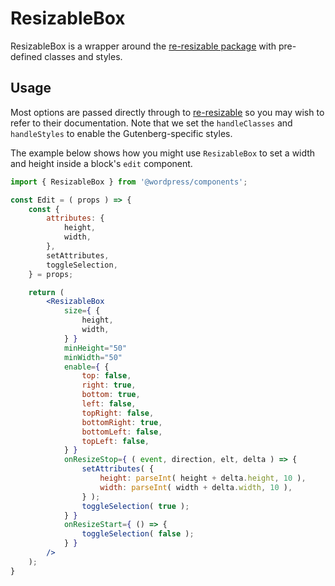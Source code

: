 # ResizableBox

ResizableBox is a wrapper around the [re-resizable package](https://github.com/bokuweb/re-resizable) with pre-defined classes and styles.

## Usage

Most options are passed directly through to [re-resizable](https://github.com/bokuweb/re-resizable) so you may wish to refer to their documentation. Note that we set the `handleClasses` and `handleStyles` to enable the Gutenberg-specific styles.

The example below shows how you might use `ResizableBox` to set a width and height inside a block's `edit` component.

```jsx
import { ResizableBox } from '@wordpress/components';

const Edit = ( props ) => {
	const {
		attributes: {
			height,
			width,
		},
		setAttributes,
		toggleSelection,
	} = props;

	return (
		<ResizableBox
			size={ {
				height,
				width,
			} }
			minHeight="50"
			minWidth="50"
			enable={ {
				top: false,
				right: true,
				bottom: true,
				left: false,
				topRight: false,
				bottomRight: true,
				bottomLeft: false,
				topLeft: false,
			} }
			onResizeStop={ ( event, direction, elt, delta ) => {
				setAttributes( {
					height: parseInt( height + delta.height, 10 ),
					width: parseInt( width + delta.width, 10 ),
				} );
				toggleSelection( true );
			} }
			onResizeStart={ () => {
				toggleSelection( false );
			} }
		/>
	);
}
```
